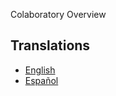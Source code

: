 Colaboratory Overview

## Translations

  - [English](/colaboratory/README.md)
  - [Español](/translations/es-ES/colaboratory/README.md)
